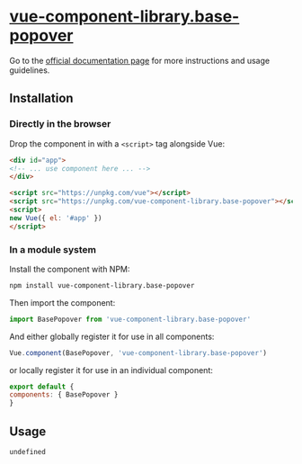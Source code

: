 # [vue-component-library.base-popover](https://www.vuecomponentlibrary.com/components/base-popover.html)

Go to the [official documentation page](https://www.vuecomponentlibrary.com/components/base-popover.html) for more instructions and usage guidelines.

## Installation

### Directly in the browser

Drop the component in with a `<script>` tag alongside Vue:

```html
<div id="app">
<!-- ... use component here ... -->
</div>

<script src="https://unpkg.com/vue"></script>
<script src="https://unpkg.com/vue-component-library.base-popover"></script>
<script>
new Vue({ el: '#app' })
</script>
```

### In a module system

Install the component with NPM:

```bash
npm install vue-component-library.base-popover
```

Then import the component:

```js
import BasePopover from 'vue-component-library.base-popover'
```

And either globally register it for use in all components:

```js
Vue.component(BasePopover, 'vue-component-library.base-popover')
```

or locally register it for use in an individual component:

```js
export default {
components: { BasePopover }
}
```

## Usage

```html
undefined
```
